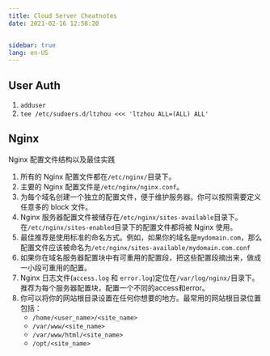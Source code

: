 ```yaml
---
title: Cloud Server Cheatnotes
date: 2021-02-16 12:58:20


sidebar: true
lang: en-US
---
```



<!-- more -->


## User Auth

1. `adduser`
2. `tee /etc/sudoers.d/ltzhou <<< 'ltzhou ALL=(ALL) ALL'`



## Nginx

Nginx 配置文件结构以及最佳实践

1. 所有的 Nginx 配置文件都在`/etc/nginx/`目录下。
2. 主要的 Nginx 配置文件是`/etc/nginx/nginx.conf`。
3. 为每个域名创建一个独立的配置文件，便于维护服务器。你可以按照需要定义任意多的 block 文件。
4. Nginx 服务器配置文件被储存在`/etc/nginx/sites-available`目录下。在`/etc/nginx/sites-enabled`目录下的配置文件都将被 Nginx 使用。
5. 最佳推荐是使用标准的命名方式。例如，如果你的域名是`mydomain.com`，那么配置文件应该被命名为`/etc/nginx/sites-available/mydomain.com.conf`
6. 如果你在域名服务器配置块中有可重用的配置段，把这些配置段摘出来，做成一小段可重用的配置。
7. Nginx 日志文件(`access.log` 和 `error.log`)定位在`/var/log/nginx/`目录下。推荐为每个服务器配置块，配置一个不同的access和error。
8. 你可以将你的网站根目录设置在任何你想要的地方。最常用的网站根目录位置包括：
   - `/home/<user_name>/<site_name>`
   - `/var/www/<site_name>`
   - `/var/www/html/<site_name>`
   - `/opt/<site_name>`
